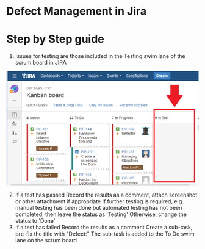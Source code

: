 # Defect Management in Jira

# Step by Step guide

1. Issues for testing are those included in the Testing swim lane of the scrum board in JIRA

![alt text](/Images/jiratest.png)

2. If a test has passed
        Record the results as a comment, attach screenshot or other attachment if appropriate
        If further testing is required, e.g. manual testing has been done but automated testing has not been completed, then leave the status as 'Testing'
        Otherwise, change the status to 'Done'
3. If a test has failed
        Record the results as a comment
        Create a sub-task, pre-fix the title with "Defect:"
        The sub-task is added to the To Do swim lane on the scrum board

